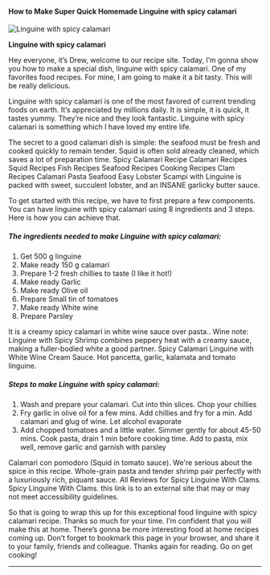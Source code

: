             

#### How to Make Super Quick Homemade Linguine with spicy calamari

![Linguine with spicy calamari](https://img-global.cpcdn.com/recipes/bb923d3a9d300a2b/751x532cq70/linguine-with-spicy-calamari-recipe-main-photo.jpg)

**Linguine with spicy calamari**

Hey everyone, it’s Drew, welcome to our recipe site. Today, I’m gonna show you how to make a special dish, linguine with spicy calamari. One of my favorites food recipes. For mine, I am going to make it a bit tasty. This will be really delicious.

Linguine with spicy calamari is one of the most favored of current trending foods on earth. It’s appreciated by millions daily. It is simple, it is quick, it tastes yummy. They’re nice and they look fantastic. Linguine with spicy calamari is something which I have loved my entire life.

The secret to a good calamari dish is simple: the seafood must be fresh and cooked quickly to remain tender. Squid is often sold already cleaned, which saves a lot of preparation time. Spicy Calamari Recipe Calamari Recipes Squid Recipes Fish Recipes Seafood Recipes Cooking Recipes Clam Recipes Calamari Pasta Seafood Easy Lobster Scampi with Linguine is packed with sweet, succulent lobster, and an INSANE garlicky butter sauce.

To get started with this recipe, we have to first prepare a few components. You can have linguine with spicy calamari using 8 ingredients and 3 steps. Here is how you can achieve that.

##### The ingredients needed to make Linguine with spicy calamari:

1.  Get 500 g linguine
2.  Make ready 150 g calamari
3.  Prepare 1-2 fresh chillies to taste (I like it hot!)
4.  Make ready Garlic
5.  Make ready Olive oil
6.  Prepare Small tin of tomatoes
7.  Make ready White wine
8.  Prepare Parsley

It is a creamy spicy calamari in white wine sauce over pasta.. Wine note: Linguine with Spicy Shrimp combines peppery heat with a creamy sauce, making a fuller-bodied white a good partner. Spicy Calamari Linguine with White Wine Cream Sauce. Hot pancetta, garlic, kalamata and tomato linguine.

##### Steps to make Linguine with spicy calamari:

1.  Wash and prepare your calamari. Cut into thin slices. Chop your chillies
2.  Fry garlic in olive oil for a few mins. Add chillies and fry for a min. Add calamari and glug of wine. Let alcohol evaporate
3.  Add chopped tomatoes and a little water. Simmer gently for about 45-50 mins. Cook pasta, drain 1 min before cooking time. Add to pasta, mix well, remove garlic and garnish with parsley

Calamari con pomodoro (Squid in tomato sauce). We're serious about the spice in this recipe. Whole-grain pasta and tender shrimp pair perfectly with a luxuriously rich, piquant sauce. All Reviews for Spicy Linguine With Clams. Spicy Linguine With Clams. this link is to an external site that may or may not meet accessibility guidelines.

So that is going to wrap this up for this exceptional food linguine with spicy calamari recipe. Thanks so much for your time. I’m confident that you will make this at home. There’s gonna be more interesting food at home recipes coming up. Don’t forget to bookmark this page in your browser, and share it to your family, friends and colleague. Thanks again for reading. Go on get cooking!

* * *